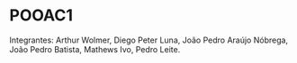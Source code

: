 # POOAC1
Integrantes:
Arthur Wolmer, Diego Peter Luna, João Pedro Araújo Nóbrega, João Pedro Batista, Mathews Ivo, Pedro Leite. 
